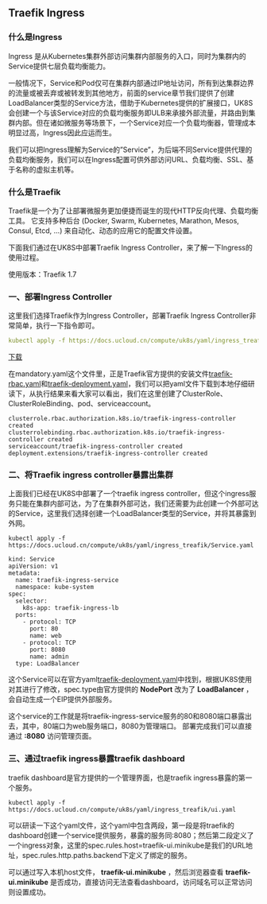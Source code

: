 
## Traefik Ingress

### 什么是Ingress

Ingress 是从Kubernetes集群外部访问集群内部服务的入口，同时为集群内的Service提供七层负载均衡能力。

一般情况下，Service和Pod仅可在集群内部通过IP地址访问，所有到达集群边界的流量或被丢弃或被转发到其他地方，前面的service章节我们提供了创建LoadBalancer类型的Service方法，借助于Kubernetes提供的扩展接口，UK8S会创建一个与该Service对应的负载均衡服务即ULB来承接外部流量，并路由到集群内部。但在诸如微服务等场景下，一个Service对应一个负载均衡器，管理成本明显过高，Ingress因此应运而生。

我们可以把Ingress理解为Service的”Service”，为后端不同Service提供代理的负载均衡服务，我们可以在Ingress配置可供外部访问URL、负载均衡、SSL、基于名称的虚拟主机等。

### 什么是Traefik
Traefik是一个为了让部署微服务更加便捷而诞生的现代HTTP反向代理、负载均衡工具。 它支持多种后台 (Docker, Swarm, Kubernetes, Marathon, Mesos, Consul, Etcd, …) 来自动化、动态的应用它的配置文件设置。

下面我们通过在UK8S中部署Traefik Ingress Controller，来了解一下Ingress的使用过程。

使用版本：Traefik 1.7

### 一、部署Ingress Controller
这里我们选择Traefik作为Ingress Controller，部署Traefik Ingress Controller非常简单，执行一下指令即可。

```yaml
kubectl apply -f https://docs.ucloud.cn/compute/uk8s/yaml/ingress_treafik/mandatory.yaml
```
[下载](https://docs.ucloud.cn/compute/uk8s/yaml/ingress_treafik/mandatory.yaml)

在mandatory.yaml这个文件里，正是Traefik官方提供的安装文件[traefik-rbac.yaml](https://github.com/containous/traefik/blob/v1.7/examples/k8s/traefik-rbac.yaml)和[traefik-deployment.yaml](https://github.com/containous/traefik/blob/v1.7/examples/k8s/traefik-deployment.yaml)，我们可以把yaml文件下载到本地仔细研读下，从执行结果来看大家可以看出，我们在这里创建了ClusterRole、ClusterRoleBinding、pod、serviceaccount。
```
clusterrole.rbac.authorization.k8s.io/traefik-ingress-controller created
clusterrolebinding.rbac.authorization.k8s.io/traefik-ingress-controller created
serviceaccount/traefik-ingress-controller created
deployment.extensions/traefik-ingress-controller created
```

### 二、将Traefik ingress controller暴露出集群
上面我们已经在UK8S中部署了一个traefik ingress controller，但这个ingress服务只能在集群内部可达，为了在集群外部可达，我们还需要为此创建一个外部可达的Service，这里我们选择创建一个LoadBalancer类型的Service，并将其暴露到外网。

```
kubectl apply -f https://docs.ucloud.cn/compute/uk8s/yaml/ingress_treafik/Service.yaml
```

```
kind: Service
apiVersion: v1
metadata:
  name: traefik-ingress-service
  namespace: kube-system
spec:
  selector:
    k8s-app: traefik-ingress-lb
  ports:
    - protocol: TCP
      port: 80
      name: web
    - protocol: TCP
      port: 8080
      name: admin
  type: LoadBalancer
```
这个Service可以在官方yaml[traefik-deployment.yaml](https://github.com/containous/traefik/blob/v1.7/examples/k8s/traefik-deployment.yaml)中找到，根据UK8S使用对其进行了修改，spec.type由官方提供的 **NodePort** 改为了 **LoadBalancer** ，会自动生成一个EIP提供外部服务。

这个service的工作就是将traefik-ingress-service服务的80和8080端口暴露出去，其中，80端口为web服务端口，8080为管理端口。
部署完成我们可以直接通过 **<EIP>:8080** 访问管理页面。

### 三、通过traefik ingress暴露traefik dashboard
traefik dashboard是官方提供的一个管理界面，也是traefik ingress暴露的第一个服务。

```
kubectl apply -f https://docs.ucloud.cn/compute/uk8s/yaml/ingress_treafik/ui.yaml
```

可以研读一下这个yaml文件，这个yaml中包含两段，第一段是将traefik的dashboard创建一个service提供服务，暴露的服务同<EIP>:8080；然后第二段定义了一个ingress对象，这里的spec.rules.host=traefik-ui.minikube是我们的URL地址，spec.rules.http.paths.backend下定义了绑定的服务。

可以通过写入本机host文件， **<EIP> traefik-ui.minikube** ，然后浏览器查看 **traefik-ui.minikube** 是否成功，直接访问<EIP>无法查看dashboard，访问域名可以正常访问则设置成功。

